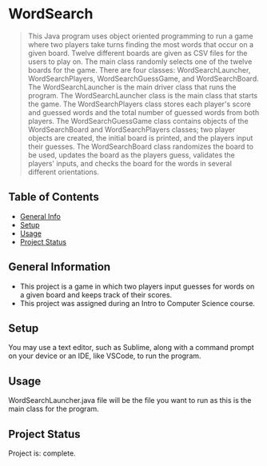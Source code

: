 # WordSearch
> This Java program uses object oriented programming to run a game where two players take turns finding the most words that occur on a given board. Twelve different boards are given as CSV files for the users to play on. The main class randomly selects one of the twelve boards for the game. There are four classes: WordSearchLauncher, WordSearchPlayers, WordSearchGuessGame, and WordSearchBoard. The WordSearchLauncher is the main driver class that runs the program. The WordSearchLauncher class is the main class that starts the game. The WordSearchPlayers class stores each player's score and guessed words and the total number of guessed words from both players. The WordSearchGuessGame class contains objects of the WordSearchBoard and WordSearchPlayers classes; two player objects are created, the initial board is printed, and the players input their guesses. The WordSearchBoard class randomizes the board to be used, updates the board as the players guess, validates the players' inputs, and checks the board for the words in several different orientations.  

## Table of Contents
* [General Info](#general-information)
* [Setup](#setup)
* [Usage](#usage)
* [Project Status](#project-status)


## General Information
- This project is a game in which two players input guesses for words on a given board and keeps track of their scores.
- This project was assigned during an Intro to Computer Science course.

## Setup
You may use a text editor, such as Sublime, along with a command prompt on your device or an IDE, like VSCode, to run the program.

## Usage
WordSearchLauncher.java file will be the file you want to run as this is the main class for the program.

## Project Status
Project is: complete.
